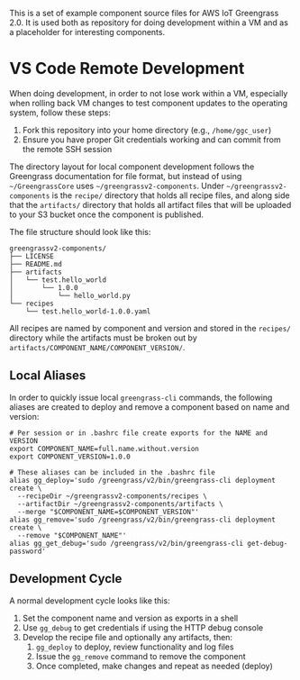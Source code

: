 This is a set of example component source files for AWS IoT Greengrass 2.0. It is used both as repository for doing development within a VM and as a placeholder for interesting components.

# VS Code Remote Development

When doing development, in order to not lose work within a VM, especially when rolling back VM changes to test component updates to the operating system, follow these steps:

1. Fork this repository into your home directory (e.g., `/home/ggc_user`)
1. Ensure you have proper Git credentials working and can commit from the remote SSH session

The directory layout for local component development follows the Greengrass documentation for file format, but instead of using `~/GreengrassCore` uses `~/greengrassv2-components`. Under `~/greengrassv2-components` is the `recipe/` directory that holds all recipe files, and along side that the `artifacts/` directory that holds all artifact files that will be uploaded to your S3 bucket once the component is published.

The file structure should look like this:

```
greengrassv2-components/
├── LICENSE
├── README.md
├── artifacts
│   └── test.hello_world
│       └── 1.0.0
│           └── hello_world.py
└── recipes
    └── test.hello_world-1.0.0.yaml
```

All recipes are named by component and version and stored in the `recipes/` directory while the artifacts must be broken out by `artifacts/COMPONENT_NAME/COMPONENT_VERSION/`.

## Local Aliases

In order to quickly issue local `greengrass-cli` commands, the following aliases are created to deploy and remove a component based on name and version:

```
# Per session or in .bashrc file create exports for the NAME and VERSION
export COMPONENT_NAME=full.name.without.version
export COMPONENT_VERSION=1.0.0

# These aliases can be included in the .bashrc file
alias gg_deploy='sudo /greengrass/v2/bin/greengrass-cli deployment create \
  --recipeDir ~/greengrassv2-components/recipes \
  --artifactDir ~/greengrassv2-components/artifacts \
  --merge "$COMPONENT_NAME=$COMPONENT_VERSION"'
alias gg_remove='sudo /greengrass/v2/bin/greengrass-cli deployment create \
  --remove "$COMPONENT_NAME"'
alias gg_get_debug='sudo /greengrass/v2/bin/greengrass-cli get-debug-password'
```

## Development Cycle

A normal development cycle looks like this:

1. Set the component name and version as exports in a shell
1. Use `gg_debug` to get credentials if using the HTTP debug console
1. Develop the recipe file and optionally any artifacts, then:
   1. `gg_deploy` to deploy, review functionality and log files
   1. Issue the `gg_remove` command to remove the component
   1. Once completed, make changes and repeat as needed (deploy)
